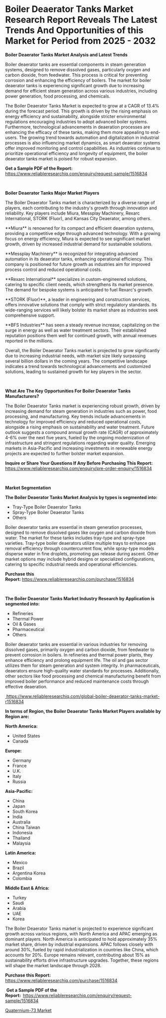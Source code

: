 <p><h1>Boiler Deaerator Tanks Market Research Report Reveals The Latest Trends And Opportunities of this Market for Period from 2025 - 2032</h1></p><p><strong>Boiler Deaerator Tanks Market Analysis and Latest Trends</strong></p>
<p><p>Boiler deaerator tanks are essential components in steam generation systems, designed to remove dissolved gases, particularly oxygen and carbon dioxide, from feedwater. This process is critical for preventing corrosion and enhancing the efficiency of boilers. The market for boiler deaerator tanks is experiencing significant growth due to increasing demand for efficient steam generation across various industries, including power generation, food processing, and chemicals.</p><p>The Boiler Deaerator Tanks Market is expected to grow at a CAGR of 13.4% during the forecast period. This growth is driven by the rising emphasis on energy efficiency and sustainability, alongside stricter environmental regulations encouraging industries to adopt advanced boiler systems. Furthermore, technological advancements in deaeration processes are enhancing the efficacy of these tanks, making them more appealing to end-users. The growing trend towards automation and digitalization in industrial processes is also influencing market dynamics, as smart deaerator systems offer improved monitoring and control capabilities. As industries continue to prioritize operational efficiency and longevity of equipment, the boiler deaerator tanks market is poised for robust expansion.</p></p>
<p><strong>Get a Sample PDF of the Report:&nbsp;</strong> <a href="https://www.reliableresearchiq.com/enquiry/request-sample/1516834?utm_campaign=3513&utm_medium=2&utm_source=Github&utm_content=ia&utm_term=30032025&utm_id=boiler-deaerator-tanks">https://www.reliableresearchiq.com/enquiry/request-sample/1516834</a></p>
<p>&nbsp;</p>
<p><strong>Boiler Deaerator Tanks Major Market Players</strong></p>
<p><p>The Boiler Deaerator Tanks market is characterized by a diverse range of players, each contributing to the industry's growth through innovation and reliability. Key players include Miura, Messplay Machinery, Rexarc International, STORK (Fluor), and Kansas City Deaerator, among others.</p><p>**Miura** is renowned for its compact and efficient deaeration systems, providing a competitive edge through advanced technology. With a growing focus on energy efficiency, Miura is expected to see significant market growth, driven by increased industrial demand for sustainable solutions.</p><p>**Messplay Machinery** is recognized for integrating advanced automation in its deaerator tanks, enhancing operational efficiency. This company is positioned for future growth as industries aim for improved process control and reduced operational costs.</p><p>**Rexarc International** specializes in custom-engineered solutions, catering to specific client needs, which strengthens its market presence. The demand for bespoke systems is anticipated to fuel Rexarc's growth.</p><p>**STORK (Fluor)**, a leader in engineering and construction services, offers innovative solutions that comply with strict regulatory standards. Its wide-ranging services will likely bolster its market share as industries seek comprehensive support.</p><p>**BFS Industries** has seen a steady revenue increase, capitalizing on the surge in energy as well as water treatment sectors. Their established reputation positions them well for continued growth, with annual revenues reported in the millions.</p><p>Overall, the Boiler Deaerator Tanks market is projected to grow significantly due to increasing industrial needs, with market size likely surpassing several billion dollars in the coming years. The competitive landscape indicates a trend towards technological advancements and customized solutions, leading to sustained growth for key players in the sector.</p></p>
<p>&nbsp;</p>
<p><strong>What Are The Key Opportunities For Boiler Deaerator Tanks Manufacturers?</strong></p>
<p><p>The Boiler Deaerator Tanks market is experiencing robust growth, driven by increasing demand for steam generation in industries such as power, food processing, and manufacturing. Key trends include advancements in technology for improved efficiency and reduced operational costs, alongside a rising emphasis on sustainability and water treatment. Future outlook suggests a compound annual growth rate (CAGR) of approximately 4-6% over the next five years, fueled by the ongoing modernization of infrastructure and stringent regulations regarding water quality. Emerging markets in Asia-Pacific and increasing investments in renewable energy projects are expected to further bolster market expansion.</p></p>
<p><strong>Inquire or Share Your Questions If Any Before Purchasing This Report:</strong> <a href="https://www.reliableresearchiq.com/enquiry/pre-order-enquiry/1516834?utm_campaign=3513&utm_medium=2&utm_source=Github&utm_content=ia&utm_term=30032025&utm_id=boiler-deaerator-tanks">https://www.reliableresearchiq.com/enquiry/pre-order-enquiry/1516834</a></p>
<p>&nbsp;</p>
<p><strong>Market Segmentation</strong></p>
<p><strong>The Boiler Deaerator Tanks Market Analysis by types is segmented into:</strong></p>
<p><ul><li>Tray-Type Boiler Deaerator Tanks</li><li>Spray-Type Boiler Deaerator Tanks</li><li>Others</li></ul></p>
<p><p>Boiler deaerator tanks are essential in steam generation processes, designed to remove dissolved gases like oxygen and carbon dioxide from water. The market for these tanks includes tray-type and spray-type varieties. Tray-type boiler deaerators utilize multiple trays to enhance gas removal efficiency through countercurrent flow, while spray-type models disperse water in fine droplets, promoting gas release during ascent. Other market options may include hybrid designs or specialized configurations, catering to specific industrial needs and operational efficiencies.</p></p>
<p><strong>Purchase this Report:&nbsp;</strong><a href="https://www.reliableresearchiq.com/purchase/1516834?utm_campaign=3513&utm_medium=2&utm_source=Github&utm_content=ia&utm_term=30032025&utm_id=boiler-deaerator-tanks">https://www.reliableresearchiq.com/purchase/1516834</a></p>
<p>&nbsp;</p>
<p><strong>The Boiler Deaerator Tanks Market Industry Research by Application is segmented into:</strong></p>
<p><ul><li>Refineries</li><li>Thermal Power</li><li>Oil & Gases</li><li>Pharmaceutical</li><li>Others</li></ul></p>
<p><p>Boiler deaerator tanks are essential in various industries for removing dissolved gases, primarily oxygen and carbon dioxide, from feedwater to prevent corrosion in boilers. In refineries and thermal power plants, they enhance efficiency and prolong equipment life. The oil and gas sector utilizes them for steam generation and system integrity. In pharmaceuticals, deaerators ensure high-quality water standards for processes. Additionally, other sectors like food processing and chemical manufacturing benefit from improved boiler performance and reduced maintenance costs through effective deaeration.</p></p>
<p><a href="https://www.reliableresearchiq.com/global-boiler-deaerator-tanks-market-r1516834?utm_campaign=3513&utm_medium=2&utm_source=Github&utm_content=ia&utm_term=30032025&utm_id=boiler-deaerator-tanks">&nbsp;https://www.reliableresearchiq.com/global-boiler-deaerator-tanks-market-r1516834</a></p>
<p><strong>In terms of Region, the Boiler Deaerator Tanks Market Players available by Region are:</strong></p>
<p>
    <p> <strong> North America: </strong>
        <ul>
            <li>United States</li>
            <li>Canada</li>
        </ul>
        </p> 
    <p> <strong> Europe: </strong>
        <ul>
            <li>Germany</li>
            <li>France</li>
            <li>U.K.</li>
            <li>Italy</li>
            <li>Russia</li>
        </ul>
        </p> 
    <p> <strong> Asia-Pacific: </strong>
        <ul>
            <li>China</li>
            <li>Japan</li>
            <li>South Korea</li>
            <li>India</li>
            <li>Australia</li>
            <li>China Taiwan</li>
            <li>Indonesia</li>
            <li>Thailand</li>
            <li>Malaysia</li>
        </ul>
        </p> 
    <p> <strong> Latin America: </strong>
        <ul>
            <li>Mexico</li>
            <li>Brazil</li>
            <li>Argentina Korea</li>
            <li>Colombia</li>
        </ul>
        </p> 
    <p> <strong> Middle East & Africa: </strong>
        <ul>
            <li>Turkey</li>
            <li>Saudi</li>
            <li>Arabia</li>
            <li>UAE</li>
            <li>Korea</li>
        </ul>
    </p>
    </p>
<p><p>The Boiler Deaerator Tanks market is projected to experience significant growth across various regions, with North America and APAC emerging as dominant players. North America is anticipated to hold approximately 35% market share, driven by industrial expansions. APAC follows closely with around 30%, fueled by rapid industrialization in countries like China, which accounts for 20%. Europe remains relevant, contributing about 15% as sustainability efforts drive infrastructure upgrades. Together, these regions will shape the market landscape through 2028.</p></p>
<p><strong>Purchase this Report: </strong><a href="https://www.reliableresearchiq.com/purchase/1516834?utm_campaign=3513&utm_medium=2&utm_source=Github&utm_content=ia&utm_term=30032025&utm_id=boiler-deaerator-tanks">https://www.reliableresearchiq.com/purchase/1516834</a></p>
<p>&nbsp;<strong>Get a Sample PDF of the Report:&nbsp;&nbsp;</strong><a href="https://www.reliableresearchiq.com/enquiry/request-sample/1516834?utm_campaign=3513&utm_medium=2&utm_source=Github&utm_content=ia&utm_term=30032025&utm_id=boiler-deaerator-tanks">https://www.reliableresearchiq.com/enquiry/request-sample/1516834</a></p>
<p><strong></strong></p>
<p><p><a href="https://github.com/daleogrando/Market-Research-Report-List-1/blob/main/quaternium-73-market.md?utm_campaign=3513&utm_medium=2&utm_source=Github&utm_content=ia&utm_term=30032025&utm_id=boiler-deaerator-tanks">Quaternium-73 Market</a></p></p>